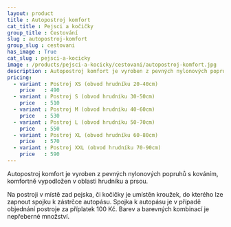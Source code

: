 ```yaml
---
layout: product
title : Autopostroj komfort
cat_title : Pejsci a kočičky
group_title : Cestování
slug : autopostroj-komfort
group_slug : cestovani
has_image : True
cat_slug : pejsci-a-kocicky
image : /products/pejsci-a-kocicky/cestovani/autopostroj-komfort.jpg
description : Autopostroj komfort je vyroben z pevných nylonových popruhů s kováním, komfortně vypodložen v oblasti hrudníku a prsou.
pricing:
  - variant : Postroj XS (obvod hrudníku 20-40cm)
    price   : 490
  - variant : Postroj S (obvod hrudníku 30-50cm)
    price   : 510
  - variant : Postroj M (obvod hrudníku 40-60cm)
    price   : 530
  - variant : Postroj L (obvod hrudníku 50-70cm)
    price   : 550
  - variant : Postroj XL (obvod hrudníku 60-80cm)
    price   : 570
  - variant : Postroj XXL (obvod hrudníku 70-90cm)
    price   : 590
---
```


Autopostroj komfort je vyroben z pevných nylonových popruhů s kováním, komfortně vypodložen v oblasti hrudníku a prsou.

Na postroji v místě zad pejska, či kočičky je umístěn kroužek, do kterého lze zapnout spojku k zástrčce autopásu.
Spojka k autopásu je v případě objednání postroje za příplatek 100&nbsp;Kč. Barev a barevných kombinací je nepřeberné množství.

